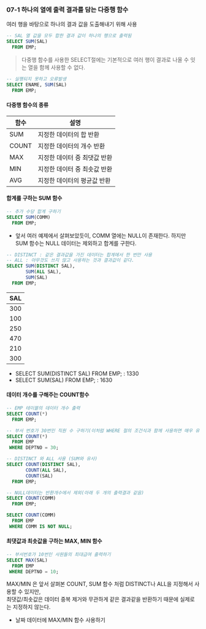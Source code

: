 ### 07-1 하나의 열에 출력 결과를 담는 다중행 함수 
여러 행을 바탕으로 하나의 결과 값을 도출해내기 위해 사용
```SQL
-- SAL 열 값을 모두 합한 결과 값이 하나의 행으로 출력됨
SELECT SUM(SAL)
  FROM EMP;
```

> 다중행 함수를 사용한 SELECT절에는 기본적으로 여러 행이 결과로 나올 수 잇는 열을 함께 사용할 수 없다.
```SQL
-- 실행되지 못하고 오류발생
SELECT ENAME, SUM(SAL)
  FROM EMP;
```
#### 다중행 함수의 종류     
|함수|설명|
|---|---|
|SUM|지정한 데이터의 합 반환|
|COUNT|지정한 데이터의 개수 반환|
|MAX|지정한 데이터 중 최댓값 반환|
|MIN|지정한 데이터 중 최솟값 반환|
|AVG|지정한 데이터의 평균값 반환|

#### 합계를 구하는 SUM 함수
```SQL
-- 추가 수당 합계 구하기
SELECT SUM(COMM)
  FROM EMP;
```
- 앞서 여러 예제에서 살펴보았듯이, COMM 열에는 NULL이 존재한다. 하지만 SUM 함수는 NULL 데이터는 제외하고 합계를 구한다.    

```SQL
-- DISTINCT : 같은 결과값을 가진 데이터는 합계에서 한 번만 사용
-- ALL : 아무것도 쓰지 않고 사용하는 것과 결과값이 같다.
SELECT SUM(DISTINCT SAL),
       SUM(ALL SAL),
       SUM(SAL)
  FROM EMP;
```
| SAL |
|-----|
|300|
|100|
|250|
|470|
|210|
|300|
- SELECT SUM(DISTINCT SAL) FROM EMP; : 1330
- SELECT SUM(SAL) FROM EMP; : 1630

#### 데이터 개수를 구해주는 COUNT함수
```SQL
-- EMP 테이블의 데이터 개수 출력
SELECT COUNT(*)
  FROM EMP;

-- 부서 번호가 30번인 직원 수 구하기(이처럼 WHERE 절의 조건식과 함께 사용하면 매우 유용하다)
SELECT COUNT(*)
  FROM EMP
 WHERE DEPTNO = 30;

-- DISTINCT 와 ALL 사용 (SUM와 유사)
SELECT COUNT(DISTINCT SAL),
       COUNT(ALL SAL),
       COUNT(SAL)
  FROM EMP;

-- NULL데이터는 반환개수에서 제외(아래 두 개의 출력결과 같음)
SELECT COUNT(COMM)
  FROM EMP;

SELECT COUNT(COMM)
  FROM EMP
 WHERE COMM IS NOT NULL;
```

#### 최댓값과 최솟값을 구하는 MAX, MIN 함수
```SQL
-- 부서번호가 10번인 사원들의 최대급여 출력하기
SELECT MAX(SAL)
  FROM EMP
 WHERE DEPTNO = 10;
```
MAX/MIN 은 앞서 살펴본 COUNT, SUM 함수 처럼 DISTINCT나 ALL을 지정해서 사용할 수 있지만,      
최댓값/최솟값은 데이터 중복 제거와 무관하게 같은 결과같을 반환하기 때문에 실제로는 지정하지 않는다.

- 날짜 데이터에 MAX/MIN 함수 사용하기
```SQL
```
```SQL
```
```SQL
```
```SQL
```
























